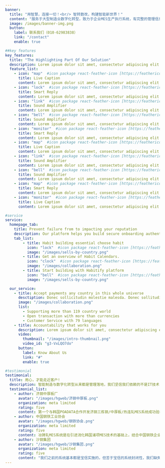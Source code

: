 ```yaml
---
banner:
  title: "用智慧，连接一切！<br/> 智转数改，构建智能新世界！"
  content: "服务于大型制造业数字化转型，致力于企业MES生产执行系统，有完整的管理信息化与工业互联网方面的技术优势，通过将制造执行系统（MES）以及过程控制系统（DAS/LES）融合，并与工厂生产设备连接，实现“两化融合”，帮助传统制造企业升级为“智慧工厂”，实现制造向“智能制造”的数字化转型。"
  image: /images/banner-img.png
  button:
    label: 联系我们（010-62983838）
    link: "/contact"
    enable: true

##key features
key_features:
  title: "The Highlighting Part Of Our Solution"
  description: Lorem ipsum dolor sit amet, consectetur adipiscing elit. Morbi egestas Werat viverra id et aliquet. vulputate egestas sollicitudin.
  feature_list:
    - icon: "map"  #icon package react-feather-icon [https://feathericons.com/]
      title: Live Caption
      content: Lorem ipsum dolor sit amet, consectetur adipiscing elit.
    - icon: "lock"  #icon package react-feather-icon [https://feathericons.com/]
      title: Smart Reply
      content: Lorem ipsum dolor sit amet, consectetur adipiscing elit.
    - icon: "link"  #icon package react-feather-icon [https://feathericons.com/]
      title: Sound Amplifier
      content: Lorem ipsum dolor sit amet, consectetur adipiscing elit.
    - icon: "bell"  #icon package react-feather-icon [https://feathericons.com/]
      title: Sound Amplifier
      content: Lorem ipsum dolor sit amet, consectetur adipiscing elit.
    - icon: "monitor"  #icon package react-feather-icon [https://feathericons.com/]
      title: Smart Reply
      content: Lorem ipsum dolor sit amet, consectetur adipiscing elit.
    - icon: "map"  #icon package react-feather-icon [https://feathericons.com/]
      title: Live Caption
      content: Lorem ipsum dolor sit amet, consectetur adipiscing elit.
    - icon: "link"  #icon package react-feather-icon [https://feathericons.com/]
      title: Sound Amplifier
      content: Lorem ipsum dolor sit amet, consectetur adipiscing elit.
    - icon: "bell"  #icon package react-feather-icon [https://feathericons.com/]
      title: Sound Amplifier
      content: Lorem ipsum dolor sit amet, consectetur adipiscing elit.
    - icon: "map"  #icon package react-feather-icon [https://feathericons.com/]
      title: Smart Reply
      content: Lorem ipsum dolor sit amet, consectetur adipiscing elit.
    - icon: "monitor"  #icon package react-feather-icon [https://feathericons.com/]
      title: Live Caption
      content: Lorem ipsum dolor sit amet, consectetur adipiscing elit.

#service
service:
  homepage_tab:
    title: Prevent failure from to impacting your reputation
    description: Our platform helps you build secure onboarding authentication experiences that retain and engage your users. We build the infrastructure, you can.
    tab_list:
        - title: Habit building essential choose habit
          icon: "lock"  #icon package react-feather-icon [https://feathericons.com/]
          image: "/images/sells-by-country.png"
        - title: Get an overview of Habit Calendars.
          icon: "clock"  #icon package react-feather-icon [https://feathericons.com/]
          image: "/images/collaboration.png"
        - title: Start building with Habitify platform
          icon: "bell"  #icon package react-feather-icon [https://feathericons.com/]
          image: "/images/sells-by-country.png"

  our_service:
    - title: Accept payments any country in this whole universe
      desctiption: Donec sollicitudin molestie malesda. Donec sollitudin molestie malesuada. Mauris pellentesque nec, egestas non nisi. Cras ultricies ligula sed
      image: "/images/collaboration.png"
      list:
        - Supporting more than 119 country world
        - Open transaction with more than currencies
        - Customer Service with 79 languages
    - title: Accountability that works for you
      description: Lorem ipsum dolor sit amet, consectetur adipiscing elit. Morbi egestas Werat viverra id et aliquet. vulputate egestas sollicitudin.
      video:
        thumbnail: "/images/intro-thumbnail.png"
        video_id: "g3-VxLQO7do"
      button:
        label: Know About Us
        link: "#"
        enable: true

#testimonial
testimonial:
  title: 用心，才能走近客户!
  description: 智能制造与数字化转型从来都是管理落地，我们坚信我们依赖的不是IT技术，而是专业的行业知识沉淀，用心贴近用户，才能赢来口碑.
  testimonial_list:
    - author: 济钢中厚板厂
      avatar: "/images/hgweb/济钢中厚板.png"
      organization: meta limited
      rating: five
      content: 第一个与韩国POADATA合作开发济钢三炼钢/中厚板/热连轧MES系统成功验收后，得到济钢以及山东科技厅的高度好评。“以我们济钢中厚板厂为例，炼钢中厚板MES实施后，生产管理水平发生翻天覆地的变化，实施主要成果如下：1.产能效率大幅提升10~20%； 2.品种率由30%提升到80-95%；3.非计划品率由10%降到4%； 4.年创经济效益5000万以上；”
    - author: 中国钢铁工业协会
      avatar: "/images/hgweb/钢铁协会.png"
      organization: meta limited
      rating: five
      content: 冶铸轧MES系统是在引进消化韩国浦项MES技术的基础上，结合中国钢铁企业、有色企业国情，专为这些企业冶炼、铸造、轧制生产管理开发的管理信息系统产品。系统可以实现冶铸轧生产从订单接收、质量设计、要料设计、炉次/浇次/轧次作业计划、物流跟踪、库存管理，一直到发货质保的产销一体化全流程管理，技术水平世界先进.”
    - author: 沙钢集团
      avatar: "/images/hgweb/沙钢集团.png"
      organization: meta limited
      rating: five
      content: "我们之前的系统基本都是宝信实施的，但苦于宝信的系统封闭性，我们缺失了太多了自主性，因此我们开始和红河谷合作，引入了他们的开放性的MES平台，为我们后续的项目的实施立下了汗马功劳！经过多年的学习与积累，我们从沙钢独立出来成立了江苏沙钢高科信息技术有限公司." 
---
```

